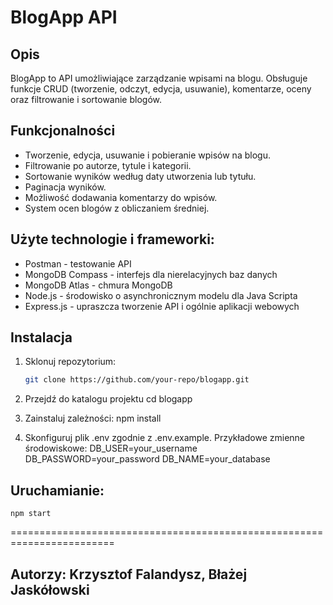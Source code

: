 # BlogApp API

## Opis
BlogApp to API umożliwiające zarządzanie wpisami na blogu. Obsługuje funkcje CRUD (tworzenie, odczyt, edycja, usuwanie), komentarze, oceny oraz filtrowanie i sortowanie blogów.

## Funkcjonalności
- Tworzenie, edycja, usuwanie i pobieranie wpisów na blogu.
- Filtrowanie po autorze, tytule i kategorii.
- Sortowanie wyników według daty utworzenia lub tytułu.
- Paginacja wyników.
- Możliwość dodawania komentarzy do wpisów.
- System ocen blogów z obliczaniem średniej.

## Użyte technologie i frameworki:
- Postman - testowanie API
- MongoDB Compass - interfejs dla nierelacyjnych baz danych
- MongoDB Atlas - chmura MongoDB
- Node.js - środowisko o asynchronicznym modelu dla Java Scripta 
- Express.js - upraszcza tworzenie API i ogólnie aplikacji webowych

## Instalacja
1. Sklonuj repozytorium:
    ```bash
    git clone https://github.com/your-repo/blogapp.git

2. Przejdź do katalogu projektu
    cd blogapp

3. Zainstaluj zależności:
    npm install

4. Skonfiguruj plik .env zgodnie z .env.example. Przykładowe zmienne środowiskowe:
    DB_USER=your_username
    DB_PASSWORD=your_password
    DB_NAME=your_database

## Uruchamianie:

    npm start

========================================================================

## Autorzy: Krzysztof Falandysz, Błażej Jaskółowski



